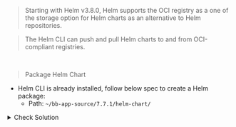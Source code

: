 > Starting with Helm v3.8.0, Helm supports the OCI registry as a one of the storage option for Helm charts as an alternative to Helm repositories. 

> The Helm CLI can push and pull Helm charts to and from OCI-compliant registries.

<br>

> Package Helm Chart
- Helm CLI is already installed, follow below spec to create a Helm package:
    - Path: `~/bb-app-source/7.7.1/helm-chart/`

<details><summary>Check Solution</summary>

```
helm package ~/bb-app-source/7.7.1/helm-chart/
```{{exec}}

</details>

<br>

> Check that a new `block-buster-helm-app-7.7.1.tgz` file is created
```
ll ~/bb-app-source/
```{{exec}}

<br>

> Login to OCI Repo
- Login to `GHCR OCI Repo` using Helm CLI
    - Domain: `ghcr.io`
    - Username: `Replace-with-your-Github-Username`
    - Password: `Use your Github Pesonal Access Token (PAT)`

<details><summary>Check Solution</summary>

```
helm registry login ghcr.io --username $GH_USERNAME
```{{exec}}

</details>

<br>

> Push to OCI Repo
- Push to OCI Repo following below spec:
    - Artifact: `~/bb-app-source/block-buster-helm-app-7.7.1.tgz`
    - Repo: `oci://ghcr.io/$GH_USERNAME/bb-app`


<details><summary>Check Solution</summary>

```
helm push ~/bb-app-source/block-buster-helm-app-7.7.1.tgz oci://ghcr.io/$GH_USERNAME/bb-app
```{{exec}}

</details>

<br>

> Go to GitHub Package and checkout the new package - https://github.com/$GH_USERNAME?tab=packages

> Replace $GH_USERNAME with your GitHub Username